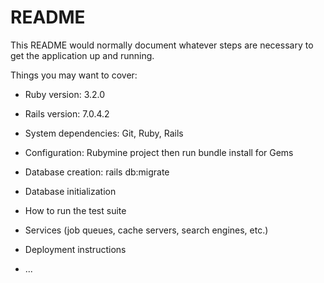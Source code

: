 # README

This README would normally document whatever steps are necessary to get the
application up and running.

Things you may want to cover:

* Ruby version: 3.2.0

* Rails version: 7.0.4.2

* System dependencies: Git, Ruby, Rails

* Configuration: Rubymine project then run bundle install for Gems

* Database creation: rails db:migrate

* Database initialization

* How to run the test suite

* Services (job queues, cache servers, search engines, etc.)

* Deployment instructions

* ...
